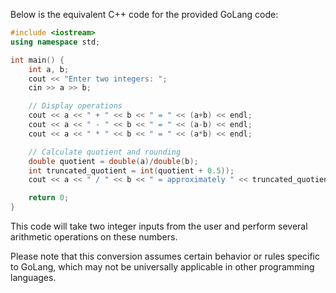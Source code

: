 Below is the equivalent C++ code for the provided GoLang code:

```cpp
#include <iostream>
using namespace std;

int main() {
    int a, b;
    cout << "Enter two integers: ";
    cin >> a >> b;

    // Display operations
    cout << a << " + " << b << " = " << (a+b) << endl;
    cout << a << " - " << b << " = " << (a-b) << endl;
    cout << a << " * " << b << " = " << (a*b) << endl;

    // Calculate quotient and rounding
    double quotient = double(a)/double(b);
    int truncated_quotient = int(quotient + 0.5));
    cout << a << " / " << b << " = approximately " << truncated_quotient << endl; // truncates towards zero

    return 0;
}
```
This code will take two integer inputs from the user and perform several arithmetic operations on these numbers.

Please note that this conversion assumes certain behavior or rules specific to GoLang, which may not be universally applicable in other programming languages.
